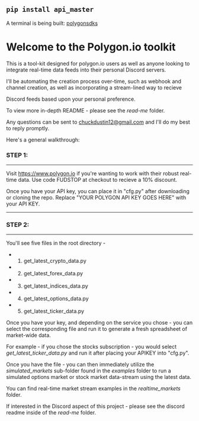 ## ```pip install api_master```



A terminal is being built: [polygonsdks](https://polygonsdks.herokuapp.com/)

# Welcome to the Polygon.io toolkit

This is a tool-kit designed for polygon.io users as well as anyone looking to integrate real-time data feeds into their personal Discord servers.

I'll be automating the creation process over-time, such as webhook and channel creation, as well as incorporating a stream-lined way to recieve

Discord feeds based upon your personal preference.


To view more in-depth README - please see the *read-me* folder.


Any questions can be sent to chuckdustin12@gmail.com and I'll do my best to reply promptly.


Here's a general walkthrough:


### STEP 1:
---
Visit https://www.polygon.io if you're wanting to work with their robust real-time data. Use code FUDSTOP at checkout to recieve a 10% discount.


Once you have your API key, you can place it in "cfg.py" after downloading or cloning the repo. Replace "YOUR POLYGON API KEY GOES HERE" with your API KEY.

---


### STEP 2:
---
You'll see five files in the root directory -

- 1. get_latest_crypto_data.py
- 2. get_latest_forex_data.py
- 3. get_latest_indices_data.py
- 4. get_latest_options_data.py
- 5. get_latest_ticker_data.py

Once you have your key, and depending on the service you chose - you can select the corresponding file and run it to generate a fresh spreadsheet of market-wide data.

For example - if you chose the stocks subscription - you would select *get_latest_ticker_data.py* and run it after placing your APIKEY into "cfg.py".

Once you have the file - you can then immediately utilize the *simulated_markets* sub-folder found in the *examples* folder to run a simulated options market or stock market data-stream using the latest data.

You can find real-time market stream examples in the *realtime_markets* folder.

If interested in the Discord aspect of this project - please see the discord readme inside of the *read-me* folder.

